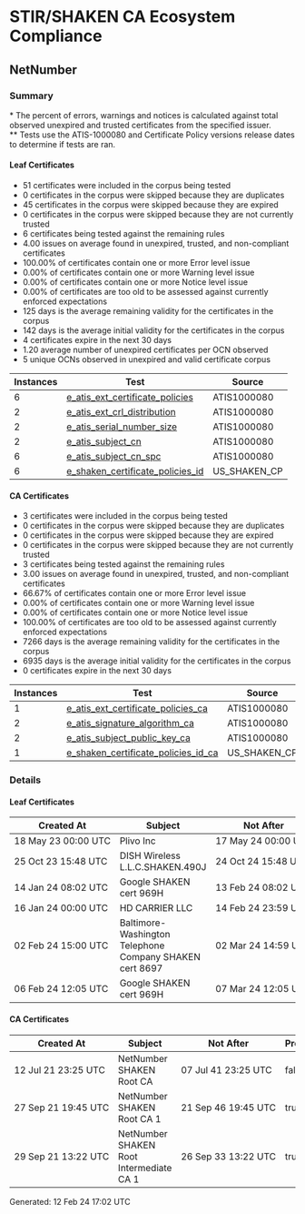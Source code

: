 # STIR/SHAKEN CA Ecosystem Compliance

## NetNumber

### Summary

\* The percent of errors, warnings and notices is calculated against total observed unexpired and trusted certificates from the specified issuer.\
\*\* Tests use the ATIS-1000080 and Certificate Policy versions release dates to determine if tests are ran.

#### Leaf Certificates

- 51 certificates were included in the corpus being tested
- 0 certificates in the corpus were skipped because they are duplicates
- 45 certificates in the corpus were skipped because they are expired
- 0 certificates in the corpus were skipped because they are not currently trusted
- 6 certificates being tested against the remaining rules
- 4.00 issues on average found in unexpired, trusted, and non-compliant certificates
- 100.00% of certificates contain one or more Error level issue
- 0.00% of certificates contain one or more Warning level issue
- 0.00% of certificates contain one or more Notice level issue
- 0.00% of certificates are too old to be assessed against currently enforced expectations
- 125 days is the average remaining validity for the certificates in the corpus
- 142 days is the average initial validity for the certificates in the corpus
- 4 certificates expire in the next 30 days
- 1.20 average number of unexpired certificates per OCN observed
- 5 unique OCNs observed in unexpired and valid certificate corpus

| Instances | Test | Source |
|-----------|------|--------|
| 6 | [e_atis_ext_certificate_policies](ISSUES/e_atis_ext_certificate_policies/README.md) | ATIS1000080 |
| 2 | [e_atis_ext_crl_distribution](ISSUES/e_atis_ext_crl_distribution/README.md) | ATIS1000080 |
| 2 | [e_atis_serial_number_size](ISSUES/e_atis_serial_number_size/README.md) | ATIS1000080 |
| 2 | [e_atis_subject_cn](ISSUES/e_atis_subject_cn/README.md) | ATIS1000080 |
| 6 | [e_atis_subject_cn_spc](ISSUES/e_atis_subject_cn_spc/README.md) | ATIS1000080 |
| 6 | [e_shaken_certificate_policies_id](ISSUES/e_shaken_certificate_policies_id/README.md) | US_SHAKEN_CP |

#### CA Certificates

- 3 certificates were included in the corpus being tested
- 0 certificates in the corpus were skipped because they are duplicates
- 0 certificates in the corpus were skipped because they are expired
- 0 certificates in the corpus were skipped because they are not currently trusted
- 3 certificates being tested against the remaining rules
- 3.00 issues on average found in unexpired, trusted, and non-compliant certificates
- 66.67% of certificates contain one or more Error level issue
- 0.00% of certificates contain one or more Warning level issue
- 0.00% of certificates contain one or more Notice level issue
- 100.00% of certificates are too old to be assessed against currently enforced expectations
- 7266 days is the average remaining validity for the certificates in the corpus
- 6935 days is the average initial validity for the certificates in the corpus
- 0 certificates expire in the next 30 days

| Instances | Test | Source |
|-----------|------|--------|
| 1 | [e_atis_ext_certificate_policies_ca](ISSUES/e_atis_ext_certificate_policies_ca/README.md) | ATIS1000080 |
| 2 | [e_atis_signature_algorithm_ca](ISSUES/e_atis_signature_algorithm_ca/README.md) | ATIS1000080 |
| 2 | [e_atis_subject_public_key_ca](ISSUES/e_atis_subject_public_key_ca/README.md) | ATIS1000080 |
| 1 | [e_shaken_certificate_policies_id_ca](ISSUES/e_shaken_certificate_policies_id_ca/README.md) | US_SHAKEN_CP |

### Details

#### Leaf Certificates

| Created At | Subject | Not After | Problems | Link |
|------------|---------|-----------|----------|------|
| 18&#160;May&#160;23&#160;00:00&#160;UTC | Plivo Inc | 17&#160;May&#160;24&#160;00:00&#160;UTC | true | [view](CERTS/fed50200daa631dd0cd7b74969c780f8d456dfd31db156c6cbea276f5a9a4cbf/README.md) |
| 25&#160;Oct&#160;23&#160;15:48&#160;UTC | DISH Wireless L.L.C.SHAKEN.490J | 24&#160;Oct&#160;24&#160;15:48&#160;UTC | true | [view](CERTS/2943713c56f0705ed027ecffced5eb89cb1c36bb5386bdc36a6b8e5618ca2c9c/README.md) |
| 14&#160;Jan&#160;24&#160;08:02&#160;UTC | Google SHAKEN cert 969H | 13&#160;Feb&#160;24&#160;08:02&#160;UTC | true | [view](CERTS/219583be0a46879699b163cfc1c6ee25f2fae2ea6c83a5889fd211a03ce88d44/README.md) |
| 16&#160;Jan&#160;24&#160;00:00&#160;UTC | HD CARRIER LLC | 14&#160;Feb&#160;24&#160;23:59&#160;UTC | true | [view](CERTS/d61794931ed919fde06b2ea87b472356ae5b2a87476516b62bcf6c5d58a1f996/README.md) |
| 02&#160;Feb&#160;24&#160;15:00&#160;UTC | Baltimore-Washington Telephone Company SHAKEN cert 8697 | 02&#160;Mar&#160;24&#160;14:59&#160;UTC | true | [view](CERTS/a037bd3bca14bd52993d5449264f63b11eb8cda01885268c849b97c043444820/README.md) |
| 06&#160;Feb&#160;24&#160;12:05&#160;UTC | Google SHAKEN cert 969H | 07&#160;Mar&#160;24&#160;12:05&#160;UTC | true | [view](CERTS/bcb2b91c1a3df613ba4f9e298d10bc26c44554cf155845b60106c0aea06588cb/README.md) |

#### CA Certificates

| Created At | Subject | Not After | Problems | Link |
|------------|---------|-----------|----------|------|
| 12&#160;Jul&#160;21&#160;23:25&#160;UTC | NetNumber SHAKEN Root CA | 07&#160;Jul&#160;41&#160;23:25&#160;UTC | false | [view](CERTS/7ac80e8481ecb019dc95484016842db78686069efbc0f703e7f39310217b6157/README.md) |
| 27&#160;Sep&#160;21&#160;19:45&#160;UTC | NetNumber SHAKEN Root CA 1 | 21&#160;Sep&#160;46&#160;19:45&#160;UTC | true | [view](CERTS/2dd1386ca717f31d550b35b9bce9daa9b02483bcdb98bdfcfca07202276136d7/README.md) |
| 29&#160;Sep&#160;21&#160;13:22&#160;UTC | NetNumber SHAKEN Root Intermediate CA 1 | 26&#160;Sep&#160;33&#160;13:22&#160;UTC | true | [view](CERTS/e449803766edf02ab50b034dd7e89e54efd332cce87688a032f89b340d039878/README.md) |


Generated: 12 Feb 24 17:02 UTC